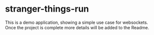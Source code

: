 # stranger-things-run

This is a demo application, showing a simple use case for websockets. Once the project is complete more details will be added to the Readme.
